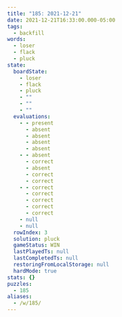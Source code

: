 ```yaml
---
title: "185: 2021-12-21"
date: 2021-12-21T16:33:00.000-05:00
tags:
  - backfill
words:
  - loser
  - flack
  - pluck
state:
  boardState:
    - loser
    - flack
    - pluck
    - ""
    - ""
    - ""
  evaluations:
    - - present
      - absent
      - absent
      - absent
      - absent
    - - absent
      - correct
      - absent
      - correct
      - correct
    - - correct
      - correct
      - correct
      - correct
      - correct
    - null
    - null
  rowIndex: 3
  solution: pluck
  gameStatus: WIN
  lastPlayedTs: null
  lastCompletedTs: null
  restoringFromLocalStorage: null
  hardMode: true
stats: {}
puzzles:
  - 185
aliases:
  - /w/185/
---
```

<!-- more -->

